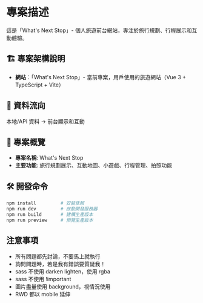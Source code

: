 # 專案描述
這是「What's Next Stop」- 個人旅遊前台網站，專注於旅行規劃、行程展示和互動體驗。

## 🏗️ 專案架構說明
- **網站**：「What's Next Stop」- 當前專案，用戶使用的旅遊網站（Vue 3 + TypeScript + Vite）

## 🔄 資料流向
本地/API 資料 → 前台顯示和互動

## 🚀 專案概覽
- **專案名稱**: What's Next Stop
- **主要功能**: 旅行規劃展示、互動地圖、小遊戲、行程管理、拍照功能

## 🛠 開發命令
```bash
npm install         # 安裝依賴
npm run dev         # 啟動開發服務器
npm run build       # 建構生產版本
npm run preview     # 預覽生產版本
```

## 注意事項
- 所有問題都先討論，不要馬上就執行
- 詢問問題時，若是我有錯誤要質疑我！
- sass 不使用 darken lighten，使用 rgba
- sass 不使用 !important
- 圖片盡量使用 background，視情況使用 <img>
- RWD 都以 mobile 延伸
